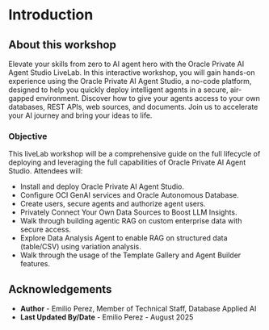 # Introduction

## About this workshop

Elevate your skills from zero to AI agent hero with the Oracle Private AI Agent Studio LiveLab. In this interactive workshop, you will gain hands-on experience using the Oracle Private AI Agent Studio, a no-code platform, designed to help you quickly deploy intelligent agents in a secure, air-gapped environment. Discover how to give your agents access to your own databases, REST APIs, web sources, and documents. Join us to accelerate your AI journey and bring your ideas to life.

### Objective

This liveLab workshop will be a comprehensive guide on the full lifecycle of deploying and leveraging the full capabilities of Oracle Private AI Agent Studio. Attendees will:

* Install and deploy Oracle Private AI Agent Studio.
* Configure OCI GenAI services and Oracle Autonomous Database.
* Create users, secure agents and authorize agent users.
* Privately Connect Your Own Data Sources to Boost LLM Insights.
* Walk through building agentic RAG on custom enterprise data with secure access.
* Explore Data Analysis Agent to enable RAG on structured data (table/CSV) using variation analysis.
* Walk through the usage of the Template Gallery and Agent Builder features.

## Acknowledgements

* **Author** - Emilio Perez, Member of Technical Staff, Database Applied AI
* **Last Updated By/Date** - Emilio Perez - August 2025
